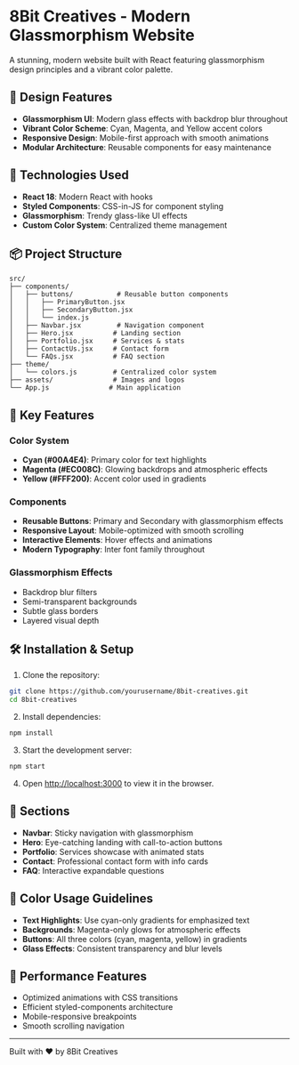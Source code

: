 # 8Bit Creatives - Modern Glassmorphism Website

A stunning, modern website built with React featuring glassmorphism design principles and a vibrant color palette.

## 🎨 Design Features

- **Glassmorphism UI**: Modern glass effects with backdrop blur throughout
- **Vibrant Color Scheme**: Cyan, Magenta, and Yellow accent colors
- **Responsive Design**: Mobile-first approach with smooth animations
- **Modular Architecture**: Reusable components for easy maintenance

## 🚀 Technologies Used

- **React 18**: Modern React with hooks
- **Styled Components**: CSS-in-JS for component styling
- **Glassmorphism**: Trendy glass-like UI effects
- **Custom Color System**: Centralized theme management

## 📦 Project Structure

```
src/
├── components/
│   ├── buttons/           # Reusable button components
│   │   ├── PrimaryButton.jsx
│   │   ├── SecondaryButton.jsx
│   │   └── index.js
│   ├── Navbar.jsx         # Navigation component
│   ├── Hero.jsx          # Landing section
│   ├── Portfolio.jsx     # Services & stats
│   ├── ContactUs.jsx     # Contact form
│   └── FAQs.jsx          # FAQ section
├── theme/
│   └── colors.js         # Centralized color system
├── assets/               # Images and logos
└── App.js               # Main application
```

## 🎯 Key Features

### Color System

- **Cyan (#00A4E4)**: Primary color for text highlights
- **Magenta (#EC008C)**: Glowing backdrops and atmospheric effects
- **Yellow (#FFF200)**: Accent color used in gradients

### Components

- **Reusable Buttons**: Primary and Secondary with glassmorphism effects
- **Responsive Layout**: Mobile-optimized with smooth scrolling
- **Interactive Elements**: Hover effects and animations
- **Modern Typography**: Inter font family throughout

### Glassmorphism Effects

- Backdrop blur filters
- Semi-transparent backgrounds
- Subtle glass borders
- Layered visual depth

## 🛠️ Installation & Setup

1. Clone the repository:

```bash
git clone https://github.com/yourusername/8bit-creatives.git
cd 8bit-creatives
```

2. Install dependencies:

```bash
npm install
```

3. Start the development server:

```bash
npm start
```

4. Open [http://localhost:3000](http://localhost:3000) to view it in the browser.

## 📱 Sections

- **Navbar**: Sticky navigation with glassmorphism
- **Hero**: Eye-catching landing with call-to-action buttons
- **Portfolio**: Services showcase with animated stats
- **Contact**: Professional contact form with info cards
- **FAQ**: Interactive expandable questions

## 🎨 Color Usage Guidelines

- **Text Highlights**: Use cyan-only gradients for emphasized text
- **Backgrounds**: Magenta-only glows for atmospheric effects
- **Buttons**: All three colors (cyan, magenta, yellow) in gradients
- **Glass Effects**: Consistent transparency and blur levels

## 🚀 Performance Features

- Optimized animations with CSS transitions
- Efficient styled-components architecture
- Mobile-responsive breakpoints
- Smooth scrolling navigation

---

Built with ❤️ by 8Bit Creatives
